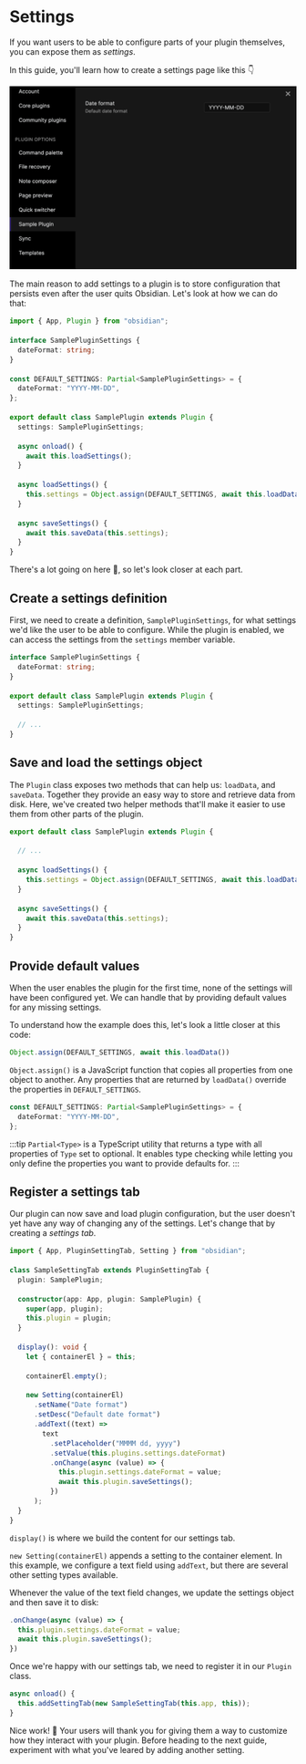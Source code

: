 # Settings

If you want users to be able to configure parts of your plugin themselves, you can expose them as _settings_.

In this guide, you'll learn how to create a settings page like this 👇

![Settings](./../static/img/settings.png)

The main reason to add settings to a plugin is to store configuration that persists even after the user quits Obsidian. Let's look at how we can do that:

```ts title="main.ts"
import { App, Plugin } from "obsidian";

interface SamplePluginSettings {
  dateFormat: string;
}

const DEFAULT_SETTINGS: Partial<SamplePluginSettings> = {
  dateFormat: "YYYY-MM-DD",
};

export default class SamplePlugin extends Plugin {
  settings: SamplePluginSettings;

  async onload() {
    await this.loadSettings();
  }

  async loadSettings() {
    this.settings = Object.assign(DEFAULT_SETTINGS, await this.loadData());
  }

  async saveSettings() {
    await this.saveData(this.settings);
  }
}
```

There's a lot going on here 🤯, so let's look closer at each part.

## Create a settings definition

First, we need to create a definition, `SamplePluginSettings`, for what settings we'd like the user to be able to configure. While the plugin is enabled, we can access the settings from the `settings` member variable.

```ts
interface SamplePluginSettings {
  dateFormat: string;
}

export default class SamplePlugin extends Plugin {
  settings: SamplePluginSettings;

  // ...
}
```

## Save and load the settings object

The `Plugin` class exposes two methods that can help us: `loadData`, and `saveData`. Together they provide an easy way to store and retrieve data from disk. Here, we've created two helper methods that'll make it easier to use them from other parts of the plugin.

```ts
export default class SamplePlugin extends Plugin {

  // ...

  async loadSettings() {
    this.settings = Object.assign(DEFAULT_SETTINGS, await this.loadData());
  }

  async saveSettings() {
    await this.saveData(this.settings);
  }
}
```

## Provide default values

When the user enables the plugin for the first time, none of the settings will have been configured yet. We can handle that by providing default values for any missing settings.

To understand how the example does this, let's look a little closer at this code:

```ts
Object.assign(DEFAULT_SETTINGS, await this.loadData())
```

`Object.assign()` is a JavaScript function that copies all properties from one object to another. Any properties that are returned by `loadData()` override the properties in `DEFAULT_SETTINGS`.

```ts
const DEFAULT_SETTINGS: Partial<SamplePluginSettings> = {
  dateFormat: "YYYY-MM-DD",
};
```

:::tip
`Partial<Type>` is a TypeScript utility that returns a type with all properties of `Type` set to optional. It enables type checking while letting you only define the properties you want to provide defaults for.
:::

## Register a settings tab

Our plugin can now save and load plugin configuration, but the user doesn't yet have any way of changing any of the settings. Let's change that by creating a _settings tab_.

```ts title="main.ts"
import { App, PluginSettingTab, Setting } from "obsidian";

class SampleSettingTab extends PluginSettingTab {
  plugin: SamplePlugin;

  constructor(app: App, plugin: SamplePlugin) {
    super(app, plugin);
    this.plugin = plugin;
  }

  display(): void {
    let { containerEl } = this;

    containerEl.empty();

    new Setting(containerEl)
      .setName("Date format")
      .setDesc("Default date format")
      .addText((text) =>
        text
          .setPlaceholder("MMMM dd, yyyy")
          .setValue(this.plugins.settings.dateFormat)
          .onChange(async (value) => {
            this.plugin.settings.dateFormat = value;
            await this.plugin.saveSettings();
          })
      );
  }
}
```

`display()` is where we build the content for our settings tab.

`new Setting(containerEl)` appends a setting to the container element. In this example, we configure a text field using `addText`, but there are several other setting types available.

Whenever the value of the text field changes, we update the settings object and then save it to disk:

```ts {2,3}
.onChange(async (value) => {
  this.plugin.settings.dateFormat = value;
  await this.plugin.saveSettings();
})
```

Once we're happy with our settings tab, we need to register it in our `Plugin` class.

```ts
async onload() {
  this.addSettingTab(new SampleSettingTab(this.app, this));
}
```

Nice work! 💪 Your users will thank you for giving them a way to customize how they interact with your plugin. Before heading to the next guide, experiment with what you've leared by adding another setting.
